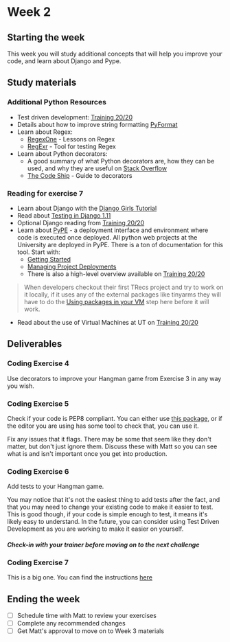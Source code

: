 # Week 2

## Starting the week
This week you will study additional concepts that will help you improve your code, and learn about Django and Pype.

## Study materials
### Additional Python Resources
- Test driven development: [Training 20/20](https://wikis.utexas.edu/display/training2020/Test+Driven+Development)
- Details about how to improve string formatting [PyFormat](https://pyformat.info/)
- Learn about Regex:
    * [RegexOne](https://regexone.com/) - Lessons on Regex
    * [RegExr](https://regexr.com/) - Tool for testing Regex
- Learn about Python decorators:
    * A good summary of what Python decorators are, how they can be used, and why they are useful on [Stack Overflow](https://stackoverflow.com/questions/739654/how-to-make-a-chain-of-function-decorators/1594484#1594484)
    * [The Code Ship](https://www.thecodeship.com/patterns/guide-to-python-function-decorators/) - Guide to decorators

### Reading for exercise 7
- Learn about Django with the [Django Girls Tutorial](https://tutorial.djangogirls.org/en/)
- Read about [Testing in Django 1.11](https://docs.djangoproject.com/en/1.11/topics/testing/)
- Optional Django reading from [Training 20/20](https://wikis.utexas.edu/display/training2020/Django)
- Learn about [PyPE](https://wikis.utexas.edu/display/python/PyPE+Documentation) - a deployment interface and environment where code is executed once deployed. All python web projects at the University are deployed in PyPE. There is a ton of documentation for this tool. Start with:
    * [Getting Started](https://wikis.utexas.edu/display/python/Getting+Started+with+PyPE)
    * [Managing Project Deployments](https://wikis.utexas.edu/display/python/Managing+Project+Deployments)
    * There is also a high-level overview available on [Training 20/20](https://wikis.utexas.edu/display/training2020/Managing+PyPE+Projects)
>	When developers checkout their first TRecs project and try to work on it locally, if it uses any of the external packages like tinyarms they will have to do the [Using packages in your VM](https://wikis.utexas.edu/display/trecs/Artifactory+Packaging) step here before it will work.
- Read about the use of Virtual Machines at UT on [Training 20/20](https://wikis.utexas.edu/display/training2020/Virtual+Machines)


## Deliverables
### Coding Exercise 4
Use decorators to improve your Hangman game from Exercise 3 in any way you wish.

### Coding Exercise 5
Check if your code is PEP8 compliant. You can either use [this package](https://pypi.org/project/pep8/), or if the editor you are using has some tool to check that, you can use it.

Fix any issues that it flags. There may be some that seem like they don't matter, but don't just ignore them. Discuss these with Matt so you can see what is and isn't important once you get into production.

### Coding Exercise 6
Add tests to your Hangman game.

You may notice that it's not the easiest thing to add tests after the fact, and that you may need to change your existing code to make it easier to test. This is good though, if your code is simple enough to test, it means it's likely easy to understand. In the future, you can consider using Test Driven Development as you are working to make it easier on yourself.

#### _**Check-in with your trainer before moving on to the next challenge**_

### Coding Exercise 7
This is a big one. You can find the instructions [here](/Schedule-and-Materials/exercise7)

## Ending the week
- [ ] Schedule time with Matt to review your exercises
- [ ] Complete any recommended changes
- [ ] Get Matt's approval to move on to Week 3 materials

